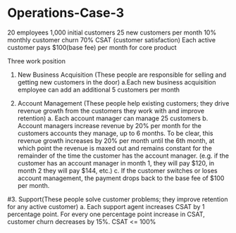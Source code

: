# Operations-Case-3
20 employees
1,000 initial customers
25 new customers per month
10% monthly customer churn
70% CSAT (customer satisfaction)
Each active customer pays $100(base fee) per month for core product

Three work position
1. New Business Acquisition (These people are responsible for selling and getting new customers in the door)
   a.Each new business acquisition employee can add an additional 5 customers per month

2. Account Management (These people help existing customers; they drive revenue growth from the customers they work with and improve retention)
   a. Each account manager can manage 25 customers
   b. Account managers increase revenue by 20% per month for the customers accounts they manage, up to 6 months.
      To be clear, this revenue growth increases by 20% per month until the 6th month,
      at which point the revenue is maxed out and remains constant for the remainder of the time the customer has the account manager.
      (e.g. if the customer has an account manager in month 1, they will pay $120, in month 2 they will pay $144, etc.)
   c. If the customer switches or loses account management, the payment drops back to the base fee of $100 per month.

#3. Support(These people solve customer problems; they improve retention for any active customer)
   a. Each support agent increases CSAT by 1 percentage point.
      For every one percentage point increase in CSAT, customer churn decreases by 15%.
      CSAT <= 100%
